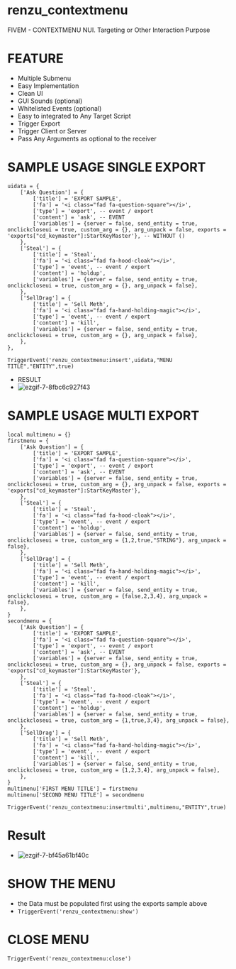 # renzu_contextmenu
FIVEM - CONTEXTMENU NUI. Targeting or Other Interaction Purpose
# FEATURE
- Multiple Submenu
- Easy Implementation
- Clean UI
- GUI Sounds (optional)
- Whitelisted Events (optional)
- Easy to integrated to Any Target Script
- Trigger Export
- Trigger Client or Server
- Pass Any Arguments as optional to the receiver
# SAMPLE USAGE SINGLE EXPORT

```
uidata = {
    ['Ask Question'] = {
        ['title'] = 'EXPORT SAMPLE',
        ['fa'] = '<i class="fad fa-question-square"></i>',
        ['type'] = 'export', -- event / export
        ['content'] = 'ask', -- EVENT
        ['variables'] = {server = false, send_entity = true, onclickcloseui = true, custom_arg = {}, arg_unpack = false, exports = 'exports["cd_keymaster"]:StartKeyMaster'}, -- WITHOUT ()
    },
    ['Steal'] = {
        ['title'] = 'Steal',
        ['fa'] = '<i class="fad fa-hood-cloak"></i>',
        ['type'] = 'event', -- event / export
        ['content'] = 'holdup',
        ['variables'] = {server = false, send_entity = true, onclickcloseui = true, custom_arg = {}, arg_unpack = false},
    },
    ['SellDrag'] = {
        ['title'] = 'Sell Meth',
        ['fa'] = '<i class="fad fa-hand-holding-magic"></i>',
        ['type'] = 'event', -- event / export
        ['content'] = 'kill',
        ['variables'] = {server = false, send_entity = true, onclickcloseui = true, custom_arg = {}, arg_unpack = false},
    },
},
 ```
 ```
 TriggerEvent('renzu_contextmenu:insert',uidata,"MENU TITLE","ENTITY",true)
 ```
- RESULT
- ![ezgif-7-8fbc6c927f43](https://user-images.githubusercontent.com/82306584/127671328-68c72bb7-719f-4aab-a907-bca1ddb917dc.gif)


# SAMPLE USAGE MULTI EXPORT

```
local multimenu = {}
firstmenu = {
    ['Ask Question'] = {
        ['title'] = 'EXPORT SAMPLE',
        ['fa'] = '<i class="fad fa-question-square"></i>',
        ['type'] = 'export', -- event / export
        ['content'] = 'ask', -- EVENT
        ['variables'] = {server = false, send_entity = true, onclickcloseui = true, custom_arg = {}, arg_unpack = false, exports = 'exports["cd_keymaster"]:StartKeyMaster'},
    },
    ['Steal'] = {
        ['title'] = 'Steal',
        ['fa'] = '<i class="fad fa-hood-cloak"></i>',
        ['type'] = 'event', -- event / export
        ['content'] = 'holdup',
        ['variables'] = {server = false, send_entity = true, onclickcloseui = true, custom_arg = {1,2,true,"STRING"}, arg_unpack = false},
    },
    ['SellDrag'] = {
        ['title'] = 'Sell Meth',
        ['fa'] = '<i class="fad fa-hand-holding-magic"></i>',
        ['type'] = 'event', -- event / export
        ['content'] = 'kill',
        ['variables'] = {server = false, send_entity = true, onclickcloseui = true, custom_arg = {false,2,3,4}, arg_unpack = false},
    },
}
secondmenu = {
    ['Ask Question'] = {
        ['title'] = 'EXPORT SAMPLE',
        ['fa'] = '<i class="fad fa-question-square"></i>',
        ['type'] = 'export', -- event / export
        ['content'] = 'ask', -- EVENT
        ['variables'] = {server = false, send_entity = true, onclickcloseui = true, custom_arg = {}, arg_unpack = false, exports = 'exports["cd_keymaster"]:StartKeyMaster'},
    },
    ['Steal'] = {
        ['title'] = 'Steal',
        ['fa'] = '<i class="fad fa-hood-cloak"></i>',
        ['type'] = 'event', -- event / export
        ['content'] = 'holdup',
        ['variables'] = {server = false, send_entity = true, onclickcloseui = true, custom_arg = {1,true,3,4}, arg_unpack = false},
    },
    ['SellDrag'] = {
        ['title'] = 'Sell Meth',
        ['fa'] = '<i class="fad fa-hand-holding-magic"></i>',
        ['type'] = 'event', -- event / export
        ['content'] = 'kill',
        ['variables'] = {server = false, send_entity = true, onclickcloseui = true, custom_arg = {1,2,3,4}, arg_unpack = false},
    },
}
multimenu['FIRST MENU TITLE'] = firstmenu
multimenu['SECOND MENU TITLE'] = secondmenu
```
```
TriggerEvent('renzu_contextmenu:insertmulti',multimenu,"ENTITY",true)
```
# Result 
- ![ezgif-7-bf45a61bf40c](https://user-images.githubusercontent.com/82306584/127672457-6fbbab27-9538-41b0-8afd-2f1ab2eb3e08.gif)


# SHOW THE MENU
- the Data must be populated first using the exports sample above
- ```TriggerEvent('renzu_contextmenu:show') ```

# CLOSE MENU
```TriggerEvent('renzu_contextmenu:close')```
